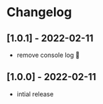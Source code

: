 # Changelog

## [1.0.1] - 2022-02-11

- remove console log 😬

## [1.0.0] - 2022-02-11

- intial release
